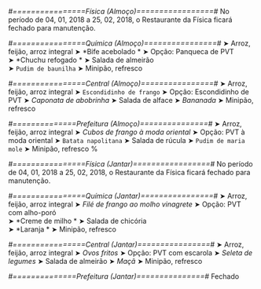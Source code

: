 
*#================Física (Almoço)=================#*
No período de 04, 01, 2018 a 25, 02, 2018, o Restaurante da Física ficará fechado para manutenção.

*#================Química (Almoço)================#*
➤ Arroz, feijão, arroz integral
➤ *Bife acebolado *
➤ Opção: Panqueca de PVT  
➤ *Chuchu refogado *
➤ Salada de almeirão   
➤ `Pudim de baunilha`
➤ Minipão, refresco

*#================Central (Almoço)================#*
➤ Arroz, feijão, arroz integral
➤ `Escondidinho de frango`
➤ Opção: Escondidinho de PVT
➤ *Caponata de abobrinha*
➤ Salada de alface
➤ *Bananada*
➤ Minipão, refresco

*#==============Prefeitura (Almoço)===============#*
➤ Arroz, feijão, arroz integral
➤ *Cubos de frango à moda oriental*
➤ Opção: PVT à moda oriental
➤ `Batata napolitana`
➤ Salada de rúcula
➤ `Pudim de maria mole`
➤ Minipão, refresco
%

*#================Física (Jantar)=================#*
No período de 04, 01, 2018 a 25, 02, 2018, o Restaurante da Física ficará fechado para manutenção.

*#================Química (Jantar)================#*
➤ Arroz, feijão, arroz integral
➤ *Filé de frango ao molho vinagrete*
➤ Opção: PVT com alho-poró   
➤ *Creme de milho *
➤ Salada de chicória    
➤ *Laranja *
➤ Minipão, refresco

*#================Central (Jantar)================#*
➤ Arroz, feijão, arroz integral
➤ *Ovos fritos*
➤ Opção: PVT com escarola
➤ *Seleta de legumes*
➤ Salada de almeirão
➤ *Maçã*
➤ Minipão, refresco

*#==============Prefeitura (Jantar)===============#*
Fechado
